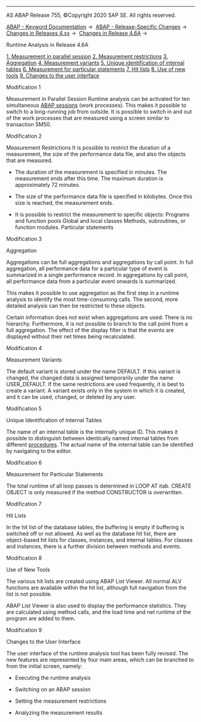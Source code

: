   

* * *

AS ABAP Release 755, ©Copyright 2020 SAP SE. All rights reserved.

[ABAP - Keyword Documentation](javascript:call_link\('abenabap.htm'\)) →  [ABAP - Release-Specific Changes](javascript:call_link\('abennews.htm'\)) →  [Changes in Releases 4.xx](javascript:call_link\('abennews-4.htm'\)) →  [Changes in Release 4.6A](javascript:call_link\('abennews-46a.htm'\)) → 

Runtime Analysis in Release 4.6A

[1\. Measurement in parallel session](#!ABAP_MODIFICATION_1@1@)
[2\. Measurement restrictions](#!ABAP_MODIFICATION_2@2@)
[3\. Aggregation](#!ABAP_MODIFICATION_3@3@)
[4\. Measurement variants](#!ABAP_MODIFICATION_4@4@)
[5\. Unique identification of internal tables](#!ABAP_MODIFICATION_5@5@)
[6\. Measurement for particular statements](#!ABAP_MODIFICATION_6@6@)
[7\. Hit lists](#!ABAP_MODIFICATION_7@7@)
[8\. Use of new tools](#!ABAP_MODIFICATION_8@8@)
[9\. Changes to the user interface](#!ABAP_MODIFICATION_9@9@)

Modification 1

Measurement in Parallel Session
Runtime analysis can be activated for ten simultaneous [ABAP sessions](javascript:call_link\('abenabap_session_glosry.htm'\) "Glossary Entry") (work processes). This makes it possible to switch to a long-running job from outside. It is possible to switch in and out of the work processes that are measured using a screen similar to transaction SM50.

Modification 2

Measurement Restrictions
It is possible to restrict the duration of a measurement, the size of the performance data file, and also the objects that are measured.

-   The duration of the measurement is specified in minutes.
    The measurement ends after this time.
    The maximum duration is approximately 72 minutes.
    

-   The size of the performance data file is specified in kilobytes. Once this size is reached, the measurement ends.
    

-   It is possible to restrict the measurement to specific objects:
    Programs and function pools
    Global and local classes
    Methods, subroutines, or function modules.
    Particular statements
    

Modification 3

Aggregation

Aggregations can be full aggregations and aggregations by call point. In full aggregation, all performance data for a particular type of event is summarized in a single performance record. In aggregations by call point, all performance data from a particular event onwards is summarized.

This makes it possible to use aggregation as the first step in a runtime analysis to identify the most time-consuming calls. The second, more detailed analysis can then be restricted to these objects.

Certain information does not exist when aggregations are used: There is no hierarchy. Furthermore, it is not possible to branch to the call point from a full aggregation. The effect of the display filter is that the events are displayed without their net times being recalculated.

Modification 4

Measurement Variants

The default variant is stored under the name DEFAULT. If this variant is changed, the changed data is assigned temporarily under the name USER\_DEFAULT. If the same restrictions are used frequently, it is best to create a variant. A variant exists only in the system in which it is created, and it can be used, changed, or deleted by any user.

Modification 5

Unique Identification of Internal Tables

The name of an internal table is the internally unique ID. This makes it possible to distinguish between identically named internal tables from different [procedures](javascript:call_link\('abenprocedure_glosry.htm'\) "Glossary Entry"). The actual name of the internal table can be identified by navigating to the editor.

Modification 6

Measurement for Particular Statements

The total runtime of all loop passes is determined in LOOP AT itab. CREATE OBJECT is only measured if the method CONSTRUCTOR is overwritten.

Modification 7

Hit Lists

In the hit list of the database tables, the buffering is empty if buffering is switched off or not allowed. As well as the database hit list, there are object-based hit lists for classes, instances, and internal tables. For classes and instances, there is a further division between methods and events.

Modification 8

Use of New Tools

The various hit lists are created using ABAP List Viewer. All normal ALV functions are available within the hit list, although full navigation from the list is not possible.

ABAP List Viewer is also used to display the performance statistics. They are calculated using method calls, and the load time and net runtime of the program are added to them.

Modification 9

Changes to the User Interface

The user interface of the runtime analysis tool has been fully revised. The new features are represented by four main areas, which can be branched to from the initial screen, namely:

-   Executing the runtime analysis

-   Switching on an ABAP session

-   Setting the measurement restrictions

-   Analyzing the measurement results